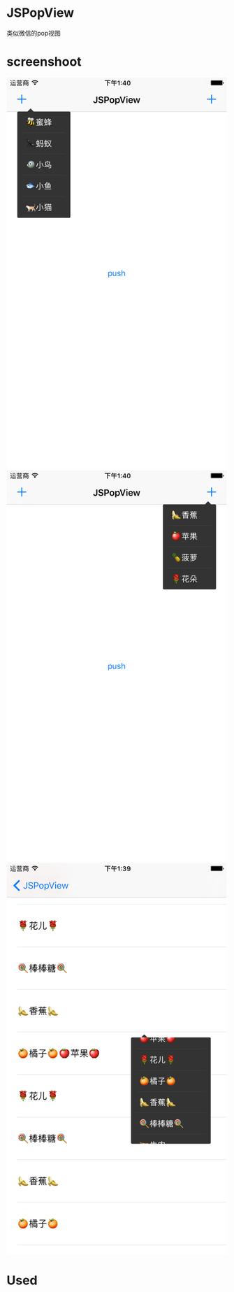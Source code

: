 # JSPopView
  类似微信的pop视图

# screenshoot
  ![iPhone Portrait](/screenshoot/left.png?raw=true)
  ![iPhone Portrait](/screenshoot/right.png?raw=true)
  ![iPhone Portrait](/screenshoot/tableview.png?raw=true)
  
# Used
  
